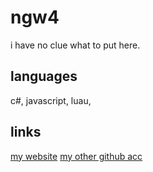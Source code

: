 # ngw4
i have no clue what to put here.

## languages

c#,
javascript,
luau,


## links

[my website](https://ngw4.me)
[my other github acc](https://github.com/superwettoast)

